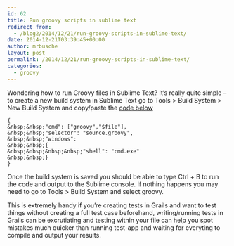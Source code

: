 ```yaml
---
id: 62
title: Run groovy scripts in sublime text
redirect_from:
  - /blog2/2014/12/21/run-groovy-scripts-in-sublime-text/
date: 2014-12-21T03:39:45+00:00
author: mrbusche
layout: post
permalink: /2014/12/21/run-groovy-scripts-in-sublime-text/
categories:
  - groovy
---
```


Wondering how to run Groovy files in Sublime Text? It&#8217;s really quite simple &#8211; to create a new build system in Sublime Text go to Tools > Build System > New Build System and copy/paste the [code below](https://gist.github.com/kdabir/2203530)

    {
    &nbsp;&nbsp;"cmd": ["groovy","$file"],
    &nbsp;&nbsp;"selector": "source.groovy",
    &nbsp;&nbsp;"windows":
    &nbsp;&nbsp;{
    &nbsp;&nbsp;&nbsp;&nbsp;"shell": "cmd.exe"
    &nbsp;&nbsp;}
    }

Once the build system is saved you should be able to type Ctrl + B to run the code and output to the Sublime console. If nothing happens you may need to go to Tools > Build System and select groovy.

This is extremely handy if you&#8217;re creating tests in Grails and want to test things without creating a full test case beforehand, writing/running tests in Grails can be excrutiating and testing within your file can help you spot mistakes much quicker than running test-app and waiting for everyting to compile and output your results.
